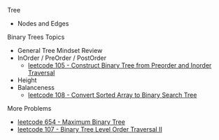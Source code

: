 
Tree
+ Nodes and Edges


Binary Trees Topics

+ General Tree Mindset Review
+ InOrder / PreOrder / PostOrder
    + [leetcode 105 - Construct Binary Tree from Preorder and Inorder Traversal](https://leetcode.com/problems/construct-binary-tree-from-preorder-and-inorder-traversal/)
+ Height
+ Balanceness
    + [leetcode 108 - Convert Sorted Array to Binary Search Tree](https://leetcode.com/problems/convert-sorted-array-to-binary-search-tree/)

More Problems

+ [leetcode 654 - Maximum Binary Tree](https://leetcode.com/problems/maximum-binary-tree/)
+ [leetcode 107 - Binary Tree Level Order Traversal II](https://leetcode.com/problems/binary-tree-level-order-traversal-ii/)
